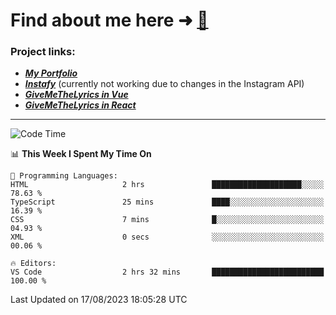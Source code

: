 # Find about me here ➜ [🧑](https://pauabella.dev)

### Project links:
- ***[My Portfolio](https://pauabella.dev)***
- ***[Instafy](https://instafy.me)*** (currently not working due to changes in the Instagram API)
- ***[GiveMeTheLyrics in Vue](https://lyrics.pauabella.dev)***
- ***[GiveMeTheLyrics in React](https://pauabella.dev/GiveMeTheLyrics)***

---
<!--START_SECTION:waka-->
![Code Time](http://img.shields.io/badge/Code%20Time-2%2C366%20hrs%2024%20mins-blue)

📊 **This Week I Spent My Time On** 

```text
💬 Programming Languages: 
HTML                     2 hrs               ████████████████████░░░░░   78.63 % 
TypeScript               25 mins             ████░░░░░░░░░░░░░░░░░░░░░   16.39 % 
CSS                      7 mins              █░░░░░░░░░░░░░░░░░░░░░░░░   04.93 % 
XML                      0 secs              ░░░░░░░░░░░░░░░░░░░░░░░░░   00.06 % 

🔥 Editors: 
VS Code                  2 hrs 32 mins       █████████████████████████   100.00 % 
```


 Last Updated on 17/08/2023 18:05:28 UTC
<!--END_SECTION:waka-->
